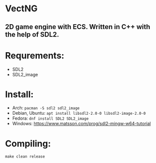 # VectNG
## 2D game engine with ECS. Written in C++ with the help of SDL2.

# Requrements:
* SDL2
* SDL2\_image
# Install:
* Arch:
	`pacman -S sdl2 sdl2_image`
* Debian, Ubuntu:
	`apt install libsdl2-2.0-0 libsdl2-image-2.0-0`
* Fedora:
	`dnf install SDL2 SDL2_image`
* Windows:
https://www.matsson.com/prog/sdl2-mingw-w64-tutorial

# Compiling:
    make clean release

